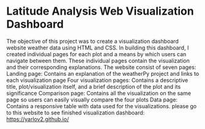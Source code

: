 # Latitude Analysis Web Visualization Dashboard
The objective of this project was to create a visualization dashboard website weather data using HTML and CSS. In building this dashboard, I created individual pages for each plot and a means by which users can navigate between them. These individual pages contain the visualization and their corresponding explanations. The website consist of seven pages: Landing page: Contains an explanation of the weatherPy project and links to each visualization page Four visualization pages: Contains a descriptive title, plot/visualization itself, and a brief description of the plot and its significance Comparison page: Contains all the visualization on the same page so users can easily visually compare the four plots Data page: Contains a responsive table with data used for the visualizations.
please go to this website to see finished visualization dashboard: https://yarlov2.github.io/
